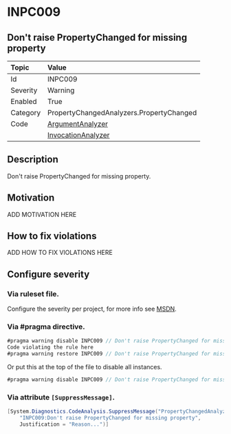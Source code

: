 # INPC009
## Don't raise PropertyChanged for missing property

| Topic    | Value
| :--      | :--
| Id       | INPC009
| Severity | Warning
| Enabled  | True
| Category | PropertyChangedAnalyzers.PropertyChanged
| Code     | [ArgumentAnalyzer](https://github.com/DotNetAnalyzers/PropertyChangedAnalyzers/blob/master/PropertyChangedAnalyzers/Analyzers/ArgumentAnalyzer.cs)
|          | [InvocationAnalyzer](https://github.com/DotNetAnalyzers/PropertyChangedAnalyzers/blob/master/PropertyChangedAnalyzers/Analyzers/InvocationAnalyzer.cs)


## Description

Don't raise PropertyChanged for missing property.

## Motivation

ADD MOTIVATION HERE

## How to fix violations

ADD HOW TO FIX VIOLATIONS HERE

<!-- start generated config severity -->
## Configure severity

### Via ruleset file.

Configure the severity per project, for more info see [MSDN](https://msdn.microsoft.com/en-us/library/dd264949.aspx).

### Via #pragma directive.
```C#
#pragma warning disable INPC009 // Don't raise PropertyChanged for missing property
Code violating the rule here
#pragma warning restore INPC009 // Don't raise PropertyChanged for missing property
```

Or put this at the top of the file to disable all instances.
```C#
#pragma warning disable INPC009 // Don't raise PropertyChanged for missing property
```

### Via attribute `[SuppressMessage]`.

```C#
[System.Diagnostics.CodeAnalysis.SuppressMessage("PropertyChangedAnalyzers.PropertyChanged", 
    "INPC009:Don't raise PropertyChanged for missing property", 
    Justification = "Reason...")]
```
<!-- end generated config severity -->